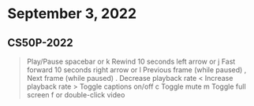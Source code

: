 # September 3, 2022

## CS50P-2022

>
>Play/Pause	spacebar or k
>Rewind 10 seconds	left arrow or j
>Fast forward 10 seconds	right arrow or l
>Previous frame (while paused)	,
>Next frame (while paused)	.
>Decrease playback rate	<
>Increase playback rate	>
>Toggle captions on/off	c
>Toggle mute	m
>Toggle full screen	f or double-click video

